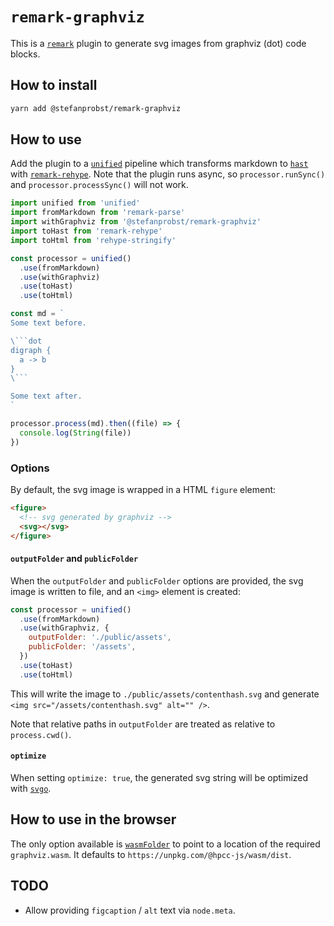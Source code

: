 # `remark-graphviz`

This is a [`remark`](https://github.com/remarkjs/remark) plugin to generate svg
images from graphviz (dot) code blocks.

## How to install

```bash
yarn add @stefanprobst/remark-graphviz
```

## How to use

Add the plugin to a [`unified`](https://github.com/unifiedjs/unified) pipeline
which transforms markdown to
[`hast`](https://github.com/syntax-tree/hast#list-of-utilities) with
[`remark-rehype`](https://github.com/remarkjs/remark-rehype). Note that the
plugin runs async, so `processor.runSync()` and `processor.processSync()` will
not work.

````js
import unified from 'unified'
import fromMarkdown from 'remark-parse'
import withGraphviz from '@stefanprobst/remark-graphviz'
import toHast from 'remark-rehype'
import toHtml from 'rehype-stringify'

const processor = unified()
  .use(fromMarkdown)
  .use(withGraphviz)
  .use(toHast)
  .use(toHtml)

const md = `
Some text before.

\```dot
digraph {
  a -> b
}
\```

Some text after.
`

processor.process(md).then((file) => {
  console.log(String(file))
})
````

### Options

By default, the svg image is wrapped in a HTML `figure` element:

```html
<figure>
  <!-- svg generated by graphviz -->
  <svg></svg>
</figure>
```

#### `outputFolder` and `publicFolder`

When the `outputFolder` and `publicFolder` options are provided, the svg image
is written to file, and an `<img>` element is created:

```js
const processor = unified()
  .use(fromMarkdown)
  .use(withGraphviz, {
    outputFolder: './public/assets',
    publicFolder: '/assets',
  })
  .use(toHast)
  .use(toHtml)
```

This will write the image to `./public/assets/contenthash.svg` and generate
`<img src="/assets/contenthash.svg" alt="" />`.

Note that relative paths in `outputFolder` are treated as relative to
`process.cwd()`.

#### `optimize`

When setting `optimize: true`, the generated svg string will be optimized with
[`svgo`](https://github.com/svg/svgo).

## How to use in the browser

The only option available is
[`wasmFolder`](https://github.com/hpcc-systems/hpcc-js-wasm#wasmFolder) to point
to a location of the required `graphviz.wasm`. It defaults to
`https://unpkg.com/@hpcc-js/wasm/dist`.

## TODO

- Allow providing `figcaption` / `alt` text via `node.meta`.
